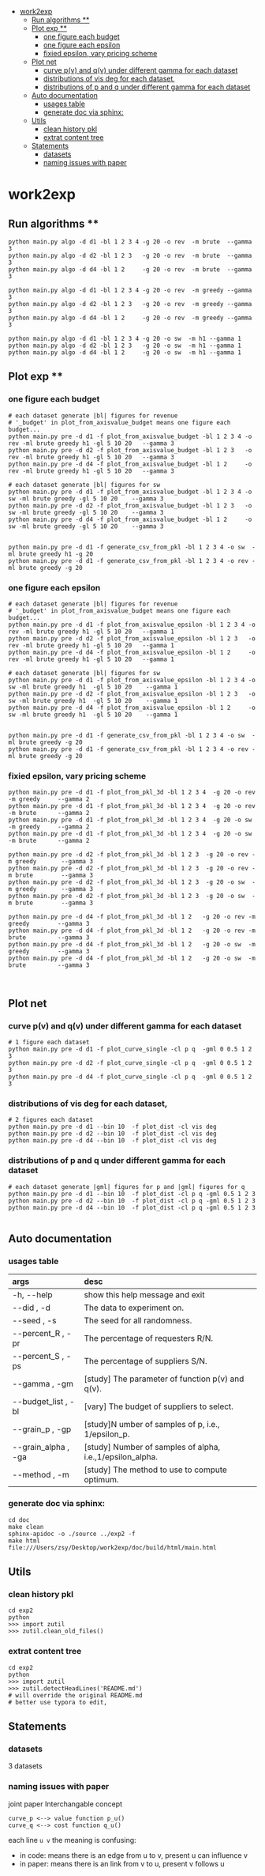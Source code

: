 - [ work2exp](#head1)
	- [Run algorithms **](#head2)
	- [Plot exp **](#head3)
		- [one figure each budget ](#head4)
		- [one figure each epsilon](#head5)
		- [fixied epsilon, vary pricing scheme](#head6)
	- [Plot net](#head7)
		- [curve p(v) and q(v) under different gamma for each dataset](#head8)
		- [distributions of vis deg for each dataset,](#head9)
		- [distributions of p and q under different gamma for each dataset](#head10)
	- [Auto documentation](#head11)
		- [usages table](#head12)
		- [generate doc via sphinx:](#head13)
	- [ Utils](#head14)
		- [clean history pkl](#head15)
		- [extrat content tree](#head16)
	- [ Statements](#head17)
		- [ datasets](#head18)
		- [naming issues with paper](#head19)
# <span id="head1"> work2exp</span>



## <span id="head2">Run algorithms **</span>
```   
python main.py algo -d d1 -bl 1 2 3 4 -g 20 -o rev  -m brute  --gamma 3    
python main.py algo -d d2 -bl 1 2 3   -g 20 -o rev  -m brute  --gamma 3    
python main.py algo -d d4 -bl 1 2     -g 20 -o rev  -m brute  --gamma 3
                                                                 
python main.py algo -d d1 -bl 1 2 3 4 -g 20 -o rev  -m greedy --gamma 3
python main.py algo -d d2 -bl 1 2 3   -g 20 -o rev  -m greedy --gamma 3
python main.py algo -d d4 -bl 1 2     -g 20 -o rev  -m greedy --gamma 3

python main.py algo -d d1 -bl 1 2 3 4 -g 20 -o sw  -m h1 --gamma 1  
python main.py algo -d d2 -bl 1 2 3   -g 20 -o sw  -m h1 --gamma 1  
python main.py algo -d d4 -bl 1 2     -g 20 -o sw  -m h1 --gamma 1  

```


## <span id="head3">Plot exp **</span>

### <span id="head4">one figure each budget </span>

```angular2html
# each dataset generate |bl| figures for revenue  
# '_budget' in plot_from_axisvalue_budget means one figure each budget... 
python main.py pre -d d1 -f plot_from_axisvalue_budget -bl 1 2 3 4 -o rev -ml brute greedy h1 -gl 5 10 20   --gamma 3
python main.py pre -d d2 -f plot_from_axisvalue_budget -bl 1 2 3   -o rev -ml brute greedy h1 -gl 5 10 20   --gamma 3
python main.py pre -d d4 -f plot_from_axisvalue_budget -bl 1 2     -o rev -ml brute greedy h1 -gl 5 10 20   --gamma 3
                                                                                           
# each dataset generate |bl| figures for sw                                                           
python main.py pre -d d1 -f plot_from_axisvalue_budget -bl 1 2 3 4 -o sw -ml brute greedy -gl 5 10 20    --gamma 3
python main.py pre -d d2 -f plot_from_axisvalue_budget -bl 1 2 3   -o sw -ml brute greedy -gl 5 10 20    --gamma 3  
python main.py pre -d d4 -f plot_from_axisvalue_budget -bl 1 2     -o sw -ml brute greedy -gl 5 10 20    --gamma 3


python main.py pre -d d1 -f generate_csv_from_pkl -bl 1 2 3 4 -o sw  -ml brute greedy h1 -g 20
python main.py pre -d d1 -f generate_csv_from_pkl -bl 1 2 3 4 -o rev -ml brute greedy -g 20
```


### <span id="head5">one figure each epsilon</span>

```angular2html                                                                                                       
# each dataset generate |bl| figures for revenue                                                                      
# '_budget' in plot_from_axisvalue_budget means one figure each budget...                                             
python main.py pre -d d1 -f plot_from_axisvalue_epsilon -bl 1 2 3 4 -o rev -ml brute greedy h1 -gl 5 10 20   --gamma 1    
python main.py pre -d d2 -f plot_from_axisvalue_epsilon -bl 1 2 3   -o rev -ml brute greedy h1 -gl 5 10 20   --gamma 1    
python main.py pre -d d4 -f plot_from_axisvalue_epsilon -bl 1 2     -o rev -ml brute greedy h1 -gl 5 10 20   --gamma 1    
                                                                                                                     
# each dataset generate |bl| figures for sw                                                                          
python main.py pre -d d1 -f plot_from_axisvalue_epsilon -bl 1 2 3 4 -o sw -ml brute greedy h1  -gl 5 10 20    --gamma 1    
python main.py pre -d d2 -f plot_from_axisvalue_epsilon -bl 1 2 3   -o sw -ml brute greedy h1  -gl 5 10 20    --gamma 1    
python main.py pre -d d4 -f plot_from_axisvalue_epsilon -bl 1 2     -o sw -ml brute greedy h1  -gl 5 10 20    --gamma 1    
                                                                                                                      
                                                                                                                      
python main.py pre -d d1 -f generate_csv_from_pkl -bl 1 2 3 4 -o sw  -ml brute greedy -g 20                           
python main.py pre -d d1 -f generate_csv_from_pkl -bl 1 2 3 4 -o rev -ml brute greedy -g 20                           
```


### <span id="head6">fixied epsilon, vary pricing scheme</span>

```angular2html
python main.py pre -d d1 -f plot_from_pkl_3d -bl 1 2 3 4  -g 20 -o rev -m greedy     --gamma 2
python main.py pre -d d1 -f plot_from_pkl_3d -bl 1 2 3 4  -g 20 -o rev -m brute      --gamma 2
python main.py pre -d d1 -f plot_from_pkl_3d -bl 1 2 3 4  -g 20 -o sw  -m greedy     --gamma 2
python main.py pre -d d1 -f plot_from_pkl_3d -bl 1 2 3 4  -g 20 -o sw  -m brute      --gamma 2
                                                                                     
python main.py pre -d d2 -f plot_from_pkl_3d -bl 1 2 3  -g 20 -o rev -m greedy       --gamma 3
python main.py pre -d d2 -f plot_from_pkl_3d -bl 1 2 3  -g 20 -o rev -m brute        --gamma 3
python main.py pre -d d2 -f plot_from_pkl_3d -bl 1 2 3  -g 20 -o sw  -m greedy       --gamma 3
python main.py pre -d d2 -f plot_from_pkl_3d -bl 1 2 3  -g 20 -o sw  -m brute        --gamma 3
                                                                                     
python main.py pre -d d4 -f plot_from_pkl_3d -bl 1 2   -g 20 -o rev -m greedy        --gamma 3
python main.py pre -d d4 -f plot_from_pkl_3d -bl 1 2   -g 20 -o rev -m brute         --gamma 3
python main.py pre -d d4 -f plot_from_pkl_3d -bl 1 2   -g 20 -o sw  -m greedy        --gamma 3
python main.py pre -d d4 -f plot_from_pkl_3d -bl 1 2   -g 20 -o sw  -m brute         --gamma 3



```



## <span id="head7">Plot net</span>

### <span id="head8">curve p(v) and q(v) under different gamma for each dataset</span>
```angular2html
# 1 figure each dataset
python main.py pre -d d1 -f plot_curve_single -cl p q  -gml 0 0.5 1 2 3   
python main.py pre -d d2 -f plot_curve_single -cl p q  -gml 0 0.5 1 2 3   
python main.py pre -d d4 -f plot_curve_single -cl p q  -gml 0 0.5 1 2 3   
```

### <span id="head9">distributions of vis deg for each dataset,</span>
```angular2html
# 2 figures each dataset
python main.py pre -d d1 --bin 10  -f plot_dist -cl vis deg                 
python main.py pre -d d2 --bin 10  -f plot_dist -cl vis deg
python main.py pre -d d4 --bin 10  -f plot_dist -cl vis deg

```

### <span id="head10">distributions of p and q under different gamma for each dataset</span>
```angular2html                                                                    
# each dataset generate |gml| figures for p and |gml| figures for q                                                           
python main.py pre -d d1 --bin 10  -f plot_dist -cl p q -gml 0.5 1 2 3                   
python main.py pre -d d2 --bin 10  -f plot_dist -cl p q -gml 0.5 1 2 3     
python main.py pre -d d4 --bin 10  -f plot_dist -cl p q -gml 0.5 1 2 3  
   
```




## <span id="head11">Auto documentation</span>

### <span id="head12">usages table</span>

| args           | desc    | 
| :------------- | :---------- |
| -h, --help          | show this help message and exit                               |
| --did , -d          | The data to experiment on.                                    |
| --seed , -s         | The seed for all randomness.                                  |
| --percent_R , -pr   | The percentage of requesters R/N.                             |
| --percent_S , -ps   | The percentage of suppliers S/N.                              |
| --gamma , -gm       | [study] The parameter of function p(v) and q(v).              |
| --budget_list , -bl | [vary] The budget of suppliers to select.                     |
| --grain_p , -gp     | [study]N umber of samples of p, i.e., 1/epsilon_p.            |
| --grain_alpha , -ga | [study] Number of samples of alpha, i.e.,1/epsilon_alpha.     |
| --method , -m       | [study] The method to use to compute optimum.                 |


### <span id="head13">generate doc via sphinx:</span>
```
cd doc
make clean
sphinx-apidoc -o ./source ../exp2 -f
make html
file:///Users/zsy/Desktop/work2exp/doc/build/html/main.html
```





## <span id="head14"> Utils</span>

### <span id="head15">clean history pkl</span>
```
cd exp2
python
>>> import zutil
>>> zutil.clean_old_files()
```

### <span id="head16">extrat content tree</span>
```angular2html
cd exp2
python
>>> import zutil
>>> zutil.detectHeadLines('README.md')
# will override the original README.md
# better use typora to edit, 
```




## <span id="head17"> Statements</span>

### <span id="head18"> datasets</span>
3 datasets

### <span id="head19">naming issues with paper</span>
joint paper
Interchangable concept
```
curve_p <--> value function p_u()
curve_q <--> cost function q_u()
```

each line `u v` the meaning is confusing:
- in code: means there is an edge from u to v, present u can influence v
- in paper: means there is an link from v to u, present v follows u
